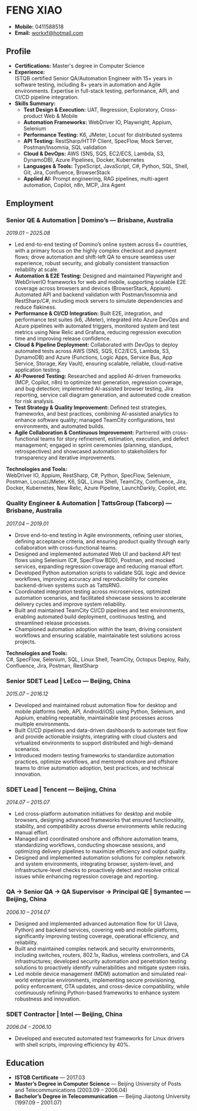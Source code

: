 # FENG XIAO

- **Mobile:** 0411588518  
- **Email:** workxf@hotmail.com  



## Profile

- **Certifications:** Master's degree in Computer Science  
- **Experience:**  
  ISTQB certified Senior QA/Automation Engineer with 15+ years in software testing, including 8+ years in automation and Agile environments. Expertise in full-stack testing, performance, API, and CI/CD pipeline integration.  
- **Skills Summary:**  
  - **Test Design & Execution:** UAT, Regression, Exploratory, Cross-product Web & Mobile  
  - **Automation Frameworks:** WebDriver IO, Playwright, Appium, Selenium  
  - **Performance Testing:** K6, JMeter, Locust for distributed systems
  - **API Testing:** RestSharp/HTTP Client, SpecFlow, Mock Server, Postman/Insomnia, SQL validation  
  - **Cloud & DevOps:** AWS (SNS, SQS, EC2/ECS, Lambda, S3, DynamoDB), Azure Pipelines, Docker, Kubernetes  
  - **Languages & Tools:** TypeScript, JavaScript, C#, Python, SQL, Shell, Git, Jira, Confluence, BrowserStack  
  - **Applied AI:** Prompt engineering, RAG pipelines, multi-agent automation, Copilot, n8n, MCP, Jira Agent  



## Employment

### Senior QE & Automation | Domino’s — Brisbane, Australia  
*2019.01 – 2025.08*  
- Led end-to-end testing of Domino’s online system across 6+ countries, with a primary focus on the highly complex checkout and payment flows; drove automation and shift-left QA to ensure seamless user experience, robust security, and globally consistent transaction reliability at scale.
- **Automation & E2E Testing:** Designed and maintained Playwright and WebDriverIO frameworks for web and mobile, supporting scalable E2E coverage across browsers and devices (BrowserStack, Appium). Automated API and backend validation with Postman/Insomnia and RestSharp/C#, including mock servers to simulate dependencies and reduce flakiness.  
- **Performance & CI/CD Integration:** Built E2E, integration, and performance test suites (k6, JMeter), integrated into Azure DevOps and Azure pipelines with automated triggers, monitored system and test metrics using New Relic and Grafana, reducing regression execution time and improving release confidence.  
- **Cloud & Pipeline Deployment:** Collaborated with DevOps to deploy automated tests across AWS (SNS, SQS, EC2/ECS, Lambda, S3, DynamoDB) and Azure (Functions, Logic Apps, Service Bus, App Service, Storage, Key Vault), ensuring scalable, reliable, cloud-native application testing.  
- **AI-Powered Testing:** Researched and applied AI-driven frameworks (MCP, Copilot, n8n) to optimize test generation, regression coverage, and bug detection; implemented AI-assisted browser testing, Jira reporting, service call diagram generation, and automated code creation for risk analysis.  
- **Test Strategy & Quality Improvement:** Defined test strategies, frameworks, and best practices, combining AI-assisted analytics to enhance software quality; managed TeamCity configurations, test environments, and automated builds.  
- **Agile Collaboration & Continuous Improvement:** Partnered with cross-functional teams for story refinement, estimation, execution, and defect management; engaged in sprint ceremonies (planning, standups, retrospectives) and showcased automation to stakeholders for transparency and iterative improvements.  

**Technologies and Tools:**  
WebDriver IO, Appium, RestSharp, C#, Python, SpecFlow, Selenium, Postman, Locust/JMeter, K6, SQL, Linux Shell, TeamCity, Confluence, Jira, Docker, Kubernetes, New Relic, Azure Pipeline, LaunchDarkly, Copilot, etc.  



### Quality Engineer & Automation | TattsGroup (Tabcorp) — Brisbane, Australia  
*2017.04 – 2019.01*  
- Drove end-to-end testing in Agile environments, refining user stories, defining acceptance criteria, and ensuring product quality through early collaboration with cross-functional teams.  
- Designed and implemented automated Web UI and backend API test flows using Selenium (C#, SpecFlow BDD), Postman, and mocked services, expanding regression coverage and reducing manual effort.  
- Developed Python automation scripts to validate SQL logic and device workflows, improving accuracy and reproducibility for complex backend-driven systems such as TattsRNG.  
- Coordinated integration testing across microservices, optimized automation scenarios, and facilitated showcase sessions to accelerate delivery cycles and improve system reliability.  
- Built and maintained TeamCity CI/CD pipelines and test environments, enabling automated build deployment, continuous testing, and streamlined release processes.  
- Championed automation adoption within the team, driving consistent workflows and ensuring scalable, maintainable test solutions across projects.  

**Technologies and Tools:**  
C#, SpecFlow, Selenium, SQL, Linux Shell, TeamCity, Octopus Deploy, Rally, Confluence, Jira, Postman, RestSharp  



### Senior SDET Lead | LeEco — Beijing, China  
*2015.07 – 2016.12*  
- Developed and maintained robust automation flow for desktop and mobile platforms (web, API, Android/iOS) using Python, Selenium, and Appium, enabling repeatable, maintainable test processes across multiple environments.  
- Built CI/CD pipelines and data-driven dashboards to automate test flow and provide actionable insights, integrating with cloud clusters and virtualized environments to support distributed and high-demand scenarios.  
- Introduced modern testing frameworks to standardize automation practices, optimize workflows, and mentored onshore and offshore teams to drive automation adoption, best practices, and technical innovation.  



### SDET Lead | Tencent — Beijing, China  
*2014.07 – 2015.07*  
- Led cross-platform automation initiatives for desktop and mobile browsers, designing advanced frameworks that ensured functionality, stability, and compatibility across diverse environments while reducing manual effort.  
- Managed and coordinated onshore and offshore automation teams, standardizing workflows, conducting showcase sessions, and optimizing delivery pipelines to maximize efficiency and output quality.  
- Designed and implemented automation solutions for complex network and system environments, integrating browser, system-level, and infrastructure-level checks to proactively detect and resolve critical issues while enhancing regression coverage and reporting.  



### QA → Senior QA → QA Supervisor → Principal QE | Symantec — Beijing, China  
*2006.10 – 2014.07*  
- Designed and implemented advanced automation flow for UI (Java, Python) and backend services, covering web and mobile platforms, significantly improving testing coverage, operational efficiency, and reliability.  
- Built and maintained complex network and security environments, including switches, routers, 802.1x, Radius, wireless controllers, and CA infrastructures; developed security automation and penetration testing solutions to proactively identify vulnerabilities and mitigate system risks.  
- Led mobile device management (MDM) automation and simulated real-world enterprise environments, implementing secure provisioning, policy enforcement, OTA updates, and cross-device compatibility, while continuously refining Python-based frameworks to enhance system robustness and innovation.  



### SDET Contractor | Intel — Beijing, China  
*2006.04 – 2006.10*  
- Developed and executed automated test frameworks for Linux drivers with shell scripts, improving efficiency by 40%.  



## Education

- **ISTQB Certificate** — 2017.03  
- **Master’s Degree in Computer Science** — Beijing University of Posts and Telecommunications (2003.09 – 2006.04)  
- **Bachelor’s Degree in Telecommunication** — Beijing Jiaotong University (1997.09 – 2001.07)  
